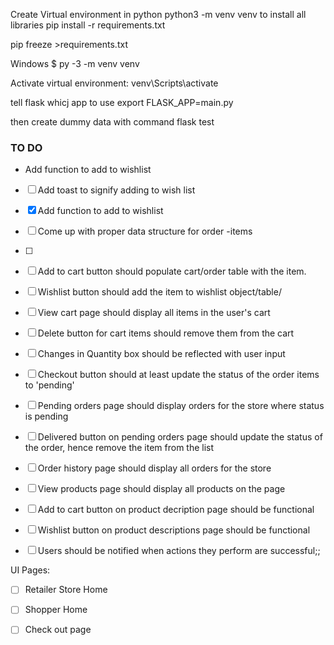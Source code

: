 Create Virtual environment in python
python3 -m venv venv
to install all libraries
pip install -r requirements.txt 

pip freeze >requirements.txt

Windows
$ py -3 -m venv venv

Activate virtual environment:
venv\Scripts\activate

tell flask whicj app to use
export FLASK_APP=main.py

then create dummy data with command
flask test


### TO DO
* Add function to add to wishlist
- [ ] Add toast to signify adding to wish list
- [x] Add function to add to wishlist
- [ ] Come up with proper data structure for order -items
- [ ] 

- [ ]  Add to cart button should populate cart/order table with the item. 
- [ ] Wishlist button should add the item to wishlist object/table/
- [ ]  View cart page should display all items in the user's cart
- [ ]  Delete button for cart items should remove them from the cart
- [ ]  Changes in Quantity box should be reflected with user input
- [ ]  Checkout button should at least update the status of the order items to 'pending'
- [ ]  Pending orders page should display orders for the store where status is pending
- [ ]  Delivered button on pending orders page should update the status of the order, hence remove the item from the list
- [ ] Order history page should display all orders for the store
- [ ] View products page should display all products on the page
- [ ]  Add to cart button on product decription page should be functional 
- [ ]  Wishlist button on product descriptions page should be functional
- [ ] Users should be notified when actions they perform are successful;;

UI Pages:
- [ ] Retailer Store Home
- [ ]  Shopper Home
- [ ]  Check out page


